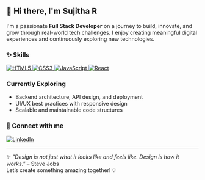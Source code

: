 ## 👋 Hi there, I'm Sujitha R

I'm a passionate **Full Stack Developer** on a journey to build, innovate, and grow through real-world tech challenges. I enjoy creating meaningful digital experiences and continuously exploring new technologies.

### ✨ Skills

<p align="left">
  <a href="https://developer.mozilla.org/en-US/docs/Web/HTML" target="_blank">
    <img src="https://img.icons8.com/color/48/000000/html-5--v1.png" alt="HTML5"/>
  </a>
  <a href="https://developer.mozilla.org/en-US/docs/Web/CSS" target="_blank">
    <img src="https://img.icons8.com/color/48/000000/css3.png" alt="CSS3"/>
  </a>
  <a href="https://developer.mozilla.org/en-US/docs/Web/JavaScript" target="_blank">
    <img src="https://img.icons8.com/color/48/000000/javascript--v1.png" alt="JavaScript"/>
  </a>
  <a href="https://reactjs.org/" target="_blank">
    <img src="https://img.icons8.com/ultraviolet/48/000000/react--v1.png" alt="React"/>
  </a>
</p>

### Currently Exploring
- Backend architecture, API design, and deployment
- UI/UX best practices with responsive design
- Scalable and maintainable code structures

### 🤝 Connect with me

<p align="left">
  <a href="https://www.linkedin.com/in/sujitha-r-7b2ba828a/" target="_blank">
    <img src="https://img.icons8.com/color/48/linkedin.png" alt="LinkedIn" />
  </a>
</p>

---

✨ _"Design is not just what it looks like and feels like. Design is how it works."_ – Steve Jobs  
Let’s create something amazing together! 💡
